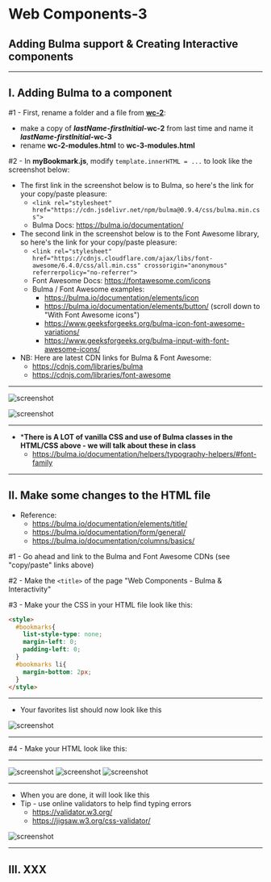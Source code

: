 # Web Components-3
## Adding Bulma support & Creating Interactive components

<hr>

## I. Adding Bulma to a component

#1 - First, rename a folder and a file from [**wc-2**](./wc-2.md):
    
  - make a copy of ***lastName*-*firstInitial*-wc-2** from last time and name it ***lastName*-*firstInitial*-wc-3**
  - rename **wc-2-modules.html** to **wc-3-modules.html**
    
    
#2 - In **myBookmark.js**, modify `template.innerHTML = ...` to look like the screenshot below:

- The first link in the screenshot below is to Bulma, so here's the link for your copy/paste pleasure: 
  - `<link rel="stylesheet" href="https://cdn.jsdelivr.net/npm/bulma@0.9.4/css/bulma.min.css">`
  - Bulma Docs: https://bulma.io/documentation/
- The second link in the screenshot below is to the Font Awesome library, so here's the link for your copy/paste pleasure:
  - `<link rel="stylesheet" href="https://cdnjs.cloudflare.com/ajax/libs/font-awesome/6.4.0/css/all.min.css" crossorigin="anonymous" referrerpolicy="no-referrer">`
  - Font Awesome Docs: https://fontawesome.com/icons
  - Bulma / Font Awesome examples:
    - https://bulma.io/documentation/elements/icon
    - https://bulma.io/documentation/elements/button/ (scroll down to "With Font Awesome icons")
    - https://www.geeksforgeeks.org/bulma-icon-font-awesome-variations/
    - https://www.geeksforgeeks.org/bulma-input-with-font-awesome-icons/
- NB: Here are latest CDN links for Bulma & Font Awesome:
  - https://cdnjs.com/libraries/bulma
  - https://cdnjs.com/libraries/font-awesome

<hr>

![screenshot](_images/_wc/wc-3A.png)

![screenshot](_images/_wc/wc-3B.png)

<hr>

- ***There is A LOT of vanilla CSS and use of Bulma classes in the HTML/CSS above - we will talk about these in class**
  - https://bulma.io/documentation/helpers/typography-helpers/#font-family

<hr>

## II. Make some changes to the HTML file

- Reference:
  - https://bulma.io/documentation/elements/title/
  - https://bulma.io/documentation/form/general/
  - https://bulma.io/documentation/columns/basics/

#1 - Go ahead and link to the Bulma and Font Awesome CDNs (see "copy/paste" links above)

#2 - Make the `<title>` of the page "Web Components - Bulma & Interactivity"

#3 - Make your the CSS in your HTML file look like this:

```html
<style>
  #bookmarks{
    list-style-type: none;
    margin-left: 0;
    padding-left: 0;
  }
  #bookmarks li{
    margin-bottom: 2px;
  }
</style>
```

<hr>

- Your favorites list should now look like this

![screenshot](_images/_wc/wc-3G.png)

<hr>

#4 - Make your HTML look like this:

<hr>

![screenshot](_images/_wc/wc-3C.png)
![screenshot](_images/_wc/wc-3D.png)
![screenshot](_images/_wc/wc-3E.png)

<hr>

- When you are done, it will look like this
- Tip - use online validators to help find typing errors
  - https://validator.w3.org/
  - https://jigsaw.w3.org/css-validator/
 
![screenshot](_images/_wc/wc-3F.png)

<hr>

## III. XXX
